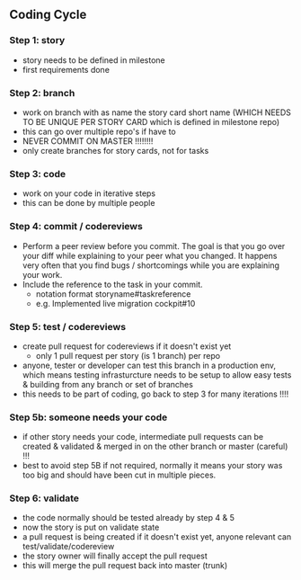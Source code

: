 ## Coding Cycle



### Step 1: story 

- story needs to be defined in milestone
- first requirements done

### Step 2: branch

- work on branch with as name the story card short name (WHICH NEEDS TO BE UNIQUE PER STORY CARD which is defined in milestone repo)
- this can go over multiple repo's if have to
- NEVER COMMIT ON MASTER !!!!!!!!
- only create branches for story cards, not for tasks

### Step 3: code

- work on your code in iterative steps
- this can be done by multiple people

### Step 4: commit / codereviews

- Perform a peer review before you commit. The goal is that you go over your diff while explaining to your peer what you changed. It happens very often that you find bugs / shortcomings while you are explaining your work.
- Include the reference to the task in your commit. 
   - notation format storyname#taskreference
   - e.g. Implemented live migration cockpit#10

### Step 5: test / codereviews

- create pull request for codereviews if it doesn't exist yet
	- only 1 pull request per story (is 1 branch) per repo
- anyone, tester or developer can test this branch in a production env, which means testing infrasturcture needs to be setup to allow easy tests & building from any branch or set of branches
- this needs to be part of coding, go back to step 3 for many iterations !!!!

### Step 5b: someone needs your code

- if other story needs your code, intermediate pull requests can be created & validated & merged in on the other branch or master (careful) !!!
- best to avoid step 5B if not required, normally it means your story was too big and should have been cut in multiple pieces.

### Step 6: validate

- the code normally should be tested already by step 4 & 5
- now the story is put on validate state
- a pull request is being created if it doesn't exist yet, anyone relevant can test/validate/codereview
- the story owner will finally accept the pull request
- this will merge the pull request back into master (trunk)





